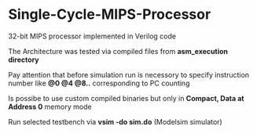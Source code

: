 # Single-Cycle-MIPS-Processor

32-bit MIPS processor implemented in Verilog code

The Architecture was tested via compiled files from  **asm_execution directory**

Pay attention that before simulation run is necessory to specify instruction number like **@0 @4 @8..** corresponding to PC counting 

Is possibe to use custom compiled binaries but only in **Compact, Data at Address 0** memory mode

Run selected testbench via **vsim -do sim.do** (Modelsim simulator)

